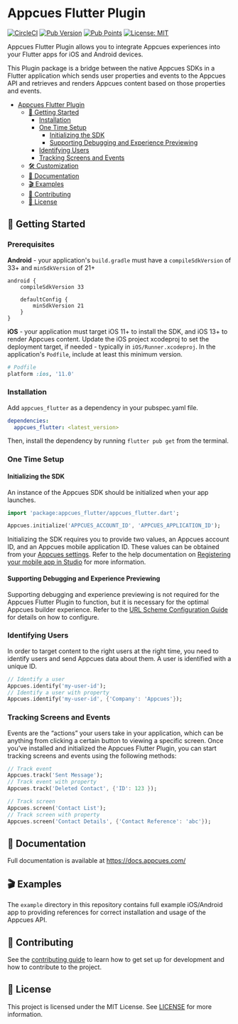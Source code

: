 # Appcues Flutter Plugin

[![CircleCI](https://circleci.com/gh/appcues/appcues-flutter-plugin/tree/main.svg?style=shield&circle-token=16de1b3a77b1e448557552caa17a5c33ec38b679)](https://circleci.com/gh/appcues/appcues-flutter-plugin/tree/main)
[![Pub Version](https://img.shields.io/pub/v/appcues_flutter)](https://pub.dev/packages/appcues_flutter)
[![Pub Points](https://img.shields.io/pub/points/appcues_flutter)](https://pub.dev/packages/appcues_flutter/score)
[![License: MIT](https://img.shields.io/badge/license-MIT-green.svg)](https://github.com/appcues/appcues-flutter-plugin/blob/main/LICENSE)

Appcues Flutter Plugin allows you to integrate Appcues experiences into your Flutter apps for iOS and Android devices.

This Plugin package is a bridge between the native Appcues SDKs in a Flutter application which sends user properties and events to the Appcues API and retrieves and renders Appcues content based on those properties and events.

- [Appcues Flutter Plugin](#appcues-flutter-plugin)
  - [🚀 Getting Started](#-getting-started)
    - [Installation](#installation)
    - [One Time Setup](#one-time-setup)
      - [Initializing the SDK](#initializing-the-sdk)
      - [Supporting Debugging and Experience Previewing](#supporting-debugging-and-experience-previewing)
    - [Identifying Users](#identifying-users)
    - [Tracking Screens and Events](#tracking-screens-and-events)
  - [🛠 Customization](#-customization)
  - [📝 Documentation](#-documentation)
  - [🎬 Examples](#-examples)
  - [👷 Contributing](#-contributing)
  - [📄 License](#-license)

## 🚀 Getting Started

### Prerequisites

**Android** - your application's `build.gradle` must have a `compileSdkVersion` of 33+ and `minSdkVersion` of 21+
```
android {
    compileSdkVersion 33

    defaultConfig {
        minSdkVersion 21
    }
}
```

**iOS** - your application must target iOS 11+ to install the SDK, and iOS 13+ to render Appcues content. Update the iOS project xcodeproj to set the deployment target, if needed - typically in `iOS/Runner.xcodeproj`. In the application's `Podfile`, include at least this minimum version.
```rb
# Podfile
platform :ios, '11.0'
```

### Installation

Add `appcues_flutter` as a dependency in your pubspec.yaml file.

```yaml
dependencies:
  appcues_flutter: <latest_version>
```

Then, install the dependency by running `flutter pub get` from the terminal.

### One Time Setup

#### Initializing the SDK

An instance of the Appcues SDK should be initialized when your app launches.

```dart
import 'package:appcues_flutter/appcues_flutter.dart';

Appcues.initialize('APPCUES_ACCOUNT_ID', 'APPCUES_APPLICATION_ID');
```

Initializing the SDK requires you to provide two values, an Appcues account ID, and an Appcues mobile application ID. These values can be obtained from your [Appcues settings](https://studio.appcues.com/settings/account). Refer to the help documentation on [Registering your mobile app in Studio](https://docs.appcues.com/article/848-registering-your-mobile-app-in-studio) for more information.

#### Supporting Debugging and Experience Previewing

Supporting debugging and experience previewing is not required for the Appcues Flutter Plugin to function, but it is necessary for the optimal Appcues builder experience. Refer to the [URL Scheme Configuration Guide](https://github.com/appcues/appcues-flutter-plugin/blob/main/doc/URLSchemeConfiguring.md) for details on how to configure.

### Identifying Users

In order to target content to the right users at the right time, you need to identify users and send Appcues data about them. A user is identified with a unique ID.

```dart
// Identify a user
Appcues.identify('my-user-id');
// Identify a user with property
Appcues.identify('my-user-id', {'Company': 'Appcues'});
```

### Tracking Screens and Events

Events are the “actions” your users take in your application, which can be anything from clicking a certain button to viewing a specific screen. Once you’ve installed and initialized the Appcues Flutter Plugin, you can start tracking screens and events using the following methods:

```dart
// Track event
Appcues.track('Sent Message');
// Track event with property
Appcues.track('Deleted Contact', {'ID': 123 });

// Track screen
Appcues.screen('Contact List');
// Track screen with property
Appcues.screen('Contact Details', {'Contact Reference': 'abc'});
```

## 📝 Documentation

Full documentation is available at https://docs.appcues.com/

## 🎬 Examples

The `example` directory in this repository contains full example iOS/Android app to providing references for correct installation and usage of the Appcues API.

## 👷 Contributing

See the [contributing guide](https://github.com/appcues/appcues-flutter-plugin/blob/main/CONTRIBUTING.md) to learn how to get set up for development and how to contribute to the project.

## 📄 License

This project is licensed under the MIT License. See [LICENSE](https://github.com/appcues/appcues-flutter-plugin/blob/main/LICENSE) for more information.
